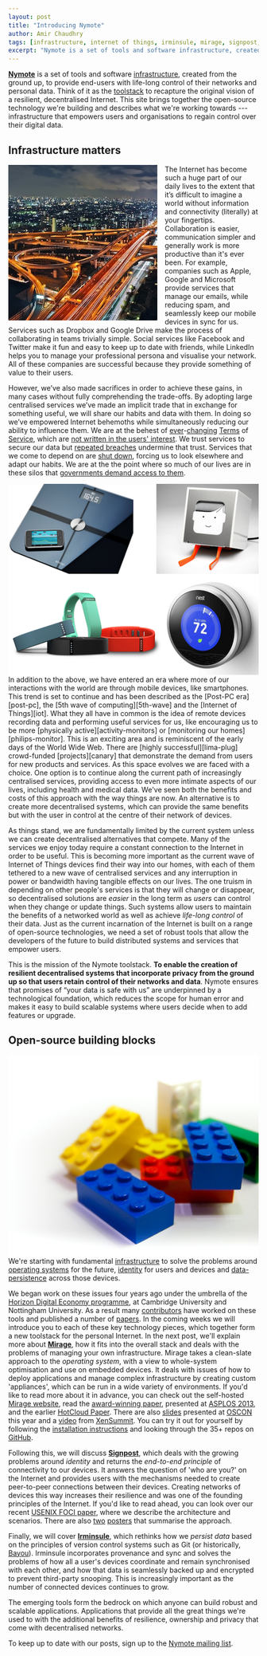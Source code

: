 ```yaml
---
layout: post
title: "Introducing Nymote"
author: Amir Chaudhry
tags: [infrastructure, internet of things, irminsule, mirage, signpost, tools]
excerpt: "Nymote is a set of tools and software infrastructure, created from the ground up, to provide end-users with life-long control of their networks and personal data."
---
```


**[Nymote][]** is a set of tools and software [infrastructure][], created from the ground up, to provide end-users with life-long control of their networks and personal data.  Think of it as the [toolstack][] to recapture the original vision of a resilient, decentralised Internet.   This site brings together the open-source technology we're building and describes what we're working towards --- infrastructure that empowers users and organisations to regain control over their digital data.

[Nymote]: http://nymote.org
[Infrastructure]: /#infrastructure
[toolstack]: http://en.wikipedia.org/wiki/Solution_stack

## Infrastructure matters
<a href="http://www.flickr.com/photos/suzumenonamida/8206148949/"><img style="float:left; margin-right: 15px;" src="/images/higashi-osaka-junction.jpg"></a>
The Internet has become such a huge part of our daily lives to the extent that it’s difficult to imagine a world without information and connectivity (literally) at your fingertips. Collaboration is easier, communication simpler and generally work is more productive than it's ever been.  For example, companies such as Apple, Google and Microsoft provide services that manage our emails, while reducing spam, and seamlessly keep our mobile devices in sync for us. Services such as Dropbox and Google Drive make the process of collaborating in teams trivially simple.  Social services like Facebook and Twitter make it fun and easy to keep up to date with friends, while LinkedIn helps you to manage your professional persona and visualise your network.  All of these companies are successful because they provide something of value to their users.  

However, we’ve also made sacrifices in order to achieve these gains, in many cases without fully comprehending the trade-offs.  By adopting large centralised services we’ve made an implicit trade that in exchange for something useful, we will share our habits and data with them. In doing so we’ve empowered Internet behemoths while simultaneously reducing our ability to influence them. We are at the behest of [ever][tos1]-[changing][tos2] [Terms][tos3] of [Service][tos4], which are [not written in the users' interest][tosdr]. We trust services to secure our data but [repeated breaches][dropbox-breaches] undermine that trust.  Services that we come to depend on are [shut down][google-reader-shutdown], forcing us to look elsewhere and adapt our habits.  We are at the the point where so much of our lives are in these silos that [governments demand access to them][guardian-nsa].  

[tos1]: http://www.telegraph.co.uk/technology/social-media/9780565/Facebook-terms-and-conditions-why-you-dont-own-your-online-life.html
[tos2]: http://consumerist.com/2009/02/15/facebooks-new-terms-of-service-we-can-do-anything-we-want-with-your-content-forever
[tos3]: http://bits.blogs.nytimes.com/2012/12/17/what-instagrams-new-terms-of-service-mean-for-you/?_r=0
[tos4]: http://mattmckeon.com/facebook-privacy/
[tosdr]: http://tosdr.org
[dropbox-breaches]: http://venturebeat.com/2012/08/01/dropbox-has-become-problem-child-of-cloud-security/
[google-reader-shutdown]: http://gigaom.com/2013/07/03/google-readers-shutdown-the-rise-of-walled-gardens-and-the-future-of-the-open-web/
[guardian-nsa]: http://www.theguardian.com/world/2013/jun/06/us-tech-giants-nsa-data

<img style="float:right; margin-left: 15px;" src="/images/iot-devices.png">
In addition to the above, we have entered an era where more of our interactions with the world are through mobile devices, like smartphones.  This trend is set to continue and has been described as the [Post-PC era][post-pc], the [5th wave of computing][5th-wave] and the [Internet of Things][iot].  What they all have in common is the idea of remote devices recording data and performing useful services for us, like encouraging us to be more [physically active][activity-monitors] or [monitoring our homes][philips-monitor].  This is an exciting area and is reminiscent of the early days of the World Wide Web.  There are [highly successful][lima-plug] crowd-funded [projects][canary] that demonstrate the demand from users for new products and services.  As this space evolves we are faced with a choice.  One option is to continue along the current path of increasingly centralised services, providing access to even more intimate aspects of our lives, including health and medical data.  We've seen both the benefits and costs of this approach with the way things are now.  An alternative is to create more decentralised systems, which can provide the same benefits but with the user in control at the centre of their network of devices.  

[post-pc]: http://en.wikipedia.org/wiki/Post-PC_era
[5th-wave]: http://academy.bcs.org/content/2012-lecture-0
[iot]: http://en.wikipedia.org/wiki/Internet_of_Things
[activity-monitors]: http://allthingsd.com/20130715/fitbit-flex-vs-jawbone-up-and-more-a-wearables-comparison/
[philips-monitor]: http://www.usa.philips.com/c/app-enhanced-accessories/double-pack-m100d_37/prd/en/
[lima-plug]: http://www.kickstarter.com/projects/cloud-guys/plug-the-brain-of-your-devices
[canary]: http://www.indiegogo.com/projects/canary-the-first-smart-home-security-device-for-everyone

As things stand, we are fundamentally limited by the current system unless we can create decentralised alternatives that compete. Many of the services we enjoy today require a constant connection to the Internet in order to be useful. This is becoming more important as the current wave of Internet of Things devices find their way into our homes, with each of them tethered to a new wave of centralised services and any interruption in power or bandwidth having tangible effects on our lives.  The one truism in depending on other people's services is that they will change or disappear, so decentralised solutions are *easier* in the long term as *users* can control when they change or update things.  Such systems allow users to maintain the benefits of a networked world as well as achieve *life-long control* of their data.  Just as the current incarnation of the Internet is built on a range of open-source technologies, we need a set of robust tools that allow the developers of the future to build distributed systems and services that empower users.  

This is the mission of the Nymote toolstack. <strong>To enable the creation of resilient decentralised systems that incorporate privacy from the ground up so that users retain control of their networks and data</strong>. Nymote ensures that promises of “your data is safe with us” are underpinned by a technological foundation, which reduces the scope for human error and makes it easy to build scalable systems where users decide when to add features or upgrade.  

## Open-source building blocks

<a href="http://www.flickr.com/photos/jezpage/4990873353/"><img style="float:right" src="/images/lego-blocks.jpg"></a>
We're starting with fundamental [infrastructure][] to solve the problems around [operating systems][Mirage] for the future, [identity][Signpost] for users and devices and [data-persistence][Irminsule] across those devices.

[Mirage]: /software/mirage
[Signpost]: /software/signpost
[Irminsule]: /software/irminsule

We began work on these issues four years ago under the umbrella of the [Horizon Digital Economy programme][horizon-de], at Cambridge University and Nottingham University.  As a result many [contributors][about] have worked on these tools and published a number of [papers][].  In the coming weeks we will introduce you to each of these key technology pieces, which together form a new toolstack for the personal Internet. In the next post, we'll explain more about **[Mirage][]**, how it fits into the overall stack and deals with the problems of managing your own infrastructure.  Mirage takes a clean-slate approach to the *operating system*, with a view to whole-system optimisation and use on embedded devices.  It deals with issues of how to deploy applications and manage complex infrastructure by creating custom 'appliances', which can be run in a wide variety of environments.  If you'd like to read more about it in advance, you can check out the self-hosted [Mirage website][mirage-www], read the [award-winning paper][mirage-asplos], presented at [ASPLOS 2013][], and the earlier [HotCloud Paper][mirage-hotcloud].  There are also [slides][oscon-slides] presented at [OSCON][] this year and a [video][mirage-xensummit] from [XenSummit][].  You can try it out for yourself by following the [installation instructions][mirage-install] and looking through the 35+ repos on [GitHub][mirage-github].

[horizon-de]: http://www.horizon.ac.uk
[about]: /#about
[papers]: /docs
[mirage-www]: http://openmirage.org
[mirage-asplos]: http://anil.recoil.org/papers/2013-asplos-mirage.pdf
[ASPLOS 2013]: http://asplos13.rice.edu/programme/
[mirage-hotcloud]: http://anil.recoil.org/papers/2010-hotcloud-lamp.pdf
[oscon-slides]: http://www.slideshare.net/amirmc/mirage-extreme-specialization-of-cloud-appliances-oscon-2013
[OSCON]: http://www.oscon.com/oscon2013/public/schedule/detail/28956
[mirage-xensummit]: http://vimeo.com/57412215
[XenSummit]: http://www-archive.xenproject.org/xensummit/xs12na_talks/xensummit.html
[mirage-install]: http://openmirage.org/wiki/install
[mirage-github]: https://github.com/mirage

Following this, we will discuss **[Signpost][]**, which deals with the growing problems around *identity* and returns the *end-to-end principle* of connectivity to our devices.  It answers the question of 'who are you?' on the Internet and provides users with the mechanisms needed to create peer-to-peer connections between their devices.  Creating networks of devices this way increases their resilience and was one of the founding principles of the Internet.  If you'd like to read ahead, you can look over our recent [USENIX FOCI paper][], where we describe the architecture and scenarios.  There are also [two][signposter1] [posters][signposter2] that summarise the approach.  

[USENIX FOCI paper]: /docs/2013-foci-signposts.pdf
[signposter1]: /docs/2012-signpost-poster-a4.pdf
[signposter2]: /docs/2012-sigcomm-signposts-poster.pdf

Finally, we will cover **[Irminsule][]**, which rethinks how we *persist data* based on the principles of version control systems such as Git (or historically, [Bayou][]).  Irminsule incorporates provenance and sync and solves the problems of how all a user's devices coordinate and remain synchronised with each other, and how that data is seamlessly backed up and encrypted to prevent third-party snooping. This is increasingly important as the number of connected devices continues to grow.

[Bayou]: http://pdos.csail.mit.edu/6.824/papers/bayou-conflicts.ps

The emerging tools form the bedrock on which anyone can build robust and scalable applications.  Applications that provide all the great things we're used to with the additional benefits of resilience, ownership and privacy that come with decentralised networks.

To keep up to date with our posts, sign up to the [Nymote mailing list][followers-list].

[followers-list]: http://eepurl.com/mXYb1
